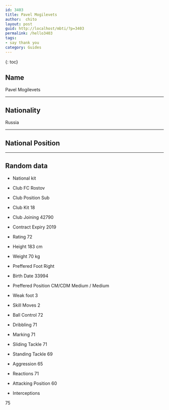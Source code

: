 ```yaml
---
id: 3403
title: Pavel Mogilevets
author:  chito 
layout: post
guid: http://localhost/mbti/?p=3403
permalink: /hello3403
tags:
- say thank you
category: Guides
---
```



{: toc}


## Name  
Pavel Mogilevets 

* * *

## Nationality  
Russia 

* * *

## National Position 

* * *

## Random data 

  * National kit 
  * Club 
FC Rostov 

  * Club Position 
Sub 

  * Club Kit 
18 

  * Club Joining 
42790 

  * Contract Expiry 
2019 

  * Rating 
72 

  * Height 
183 cm 

  * Weight 
70 kg 

  * Preffered Foot 
Right 

  * Birth Date 
33994 

  * Preffered Position 
CM/CDM Medium / Medium 

  * Weak foot 
3 

  * Skill Moves 
2 

  * Ball Control 
72 

  * Dribbling 
71 

  * Marking 
71 

  * Sliding Tackle 
71 

  * Standing Tackle 
69 

  * Aggression 
65 

  * Reactions 
71 

  * Attacking Position 
60 

  * Interceptions 

75</ul>